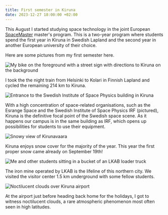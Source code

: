 ```yaml
---
title: First semester in Kiruna
date: 2023-12-27 18:00:00 +02:00
---
```


This August I started studying space technology in the joint European [SpaceMaster](https://spacemaster.eu/) master's program.
This is a two-year program where students spend the first year in Kiruna in Swedish Lapland and the second year in another European university of their choice.

Here are some pictures from my first semester here.

<!-- more -->

![My bike on the foreground with a street sign with directions to Kiruna on the background](/media/2023-12/kiruna-first-semester/IMG_3115.jpg)

I took the the night train from Helsinki to Kolari in Finnish Lapland and cycled the remaining 214 km to Kiruna.

![Entrance to the Swedish Institute of Space Physics building in Kiruna](/media/2023-12/kiruna-first-semester/IMG_3124.jpg)

With a high concentration of space-related organisations, such as the Esrange Space and the Swedish Institute of Space Physics IRF (pictured), Kiruna is the definitive focal point of the Swedish space scene.
As it happens our campus is in the same building as IRF, which opens up possibilities for students to use their equipment.

![Snowy view of Kirunavaara](/media/2023-12/kiruna-first-semester/IMG_3258.jpg)

Kiruna enjoys snow cover for the majority of the year.
This year the first proper snow came already on September 19th!

![Me and other students sitting in a bucket of an LKAB loader truck](/media/2023-12/kiruna-first-semester/IMG_4808.jpg)

The iron mine operated by LKAB is the lifeline of this northern city.
We visited the visitor center 1.5 km underground with some fellow students.

![Noctilucent clouds over Kiruna airport](/media/2023-12/kiruna-first-semester/IMG_4865.jpg)

At the airport just before heading back home for the holidays, I got to witness noctilucent clouds, a rare atmospheric phenomenon most often seen in high latitudes.
